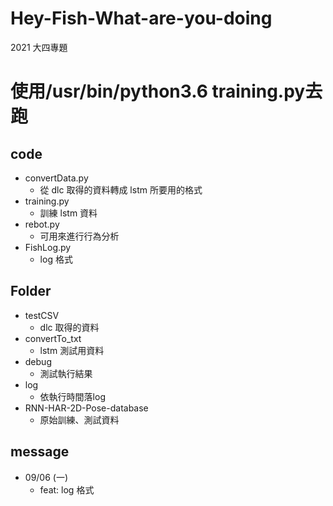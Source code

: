# Hey-Fish-What-are-you-doing
2021 大四專題

# 使用/usr/bin/python3.6 training.py去跑

## code
+ convertData.py
    + 從 dlc 取得的資料轉成 lstm 所要用的格式
+ training.py
    + 訓練 lstm 資料
+ rebot.py
    + 可用來進行行為分析
+ FishLog.py
    + log 格式

## Folder
+ testCSV
    + dlc 取得的資料
+ convertTo_txt
    + lstm 測試用資料
+ debug
    + 測試執行結果
+ log
    + 依執行時間落log
+ RNN-HAR-2D-Pose-database
    + 原始訓練、測試資料

## message
+ 09/06 (一)
    + feat: log 格式
    <!-- + feat: 資料正規劃 -->
